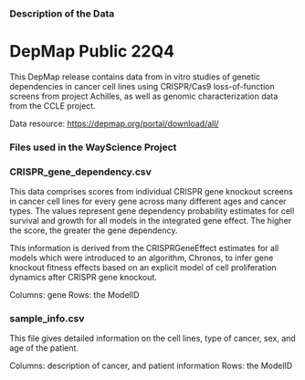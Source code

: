 ### Description of the Data ###

# DepMap Public 22Q4

This DepMap release contains data from in vitro studies of genetic dependencies in cancer cell lines using CRISPR/Cas9 loss-of-function screens from project Achilles, as well as genomic characterization data from the CCLE project.

Data resource:
https://depmap.org/portal/download/all/

### Files used in the WayScience Project ###

### CRISPR_gene_dependency.csv ###

This data comprises scores from individual CRISPR gene knockout screens in cancer cell lines for every gene across many different ages and cancer types. The values represent gene dependency probability estimates for cell survival and growth for all models in the integrated gene effect. The higher the score, the greater the gene dependency. 

This information is derived from the CRISPRGeneEffect estimates for all models which were introduced to an algorithm, Chronos, to infer gene knockout fitness effects based on an explicit model of cell proliferation dynamics after CRISPR gene knockout.

Columns: gene
Rows: the ModelID


### sample_info.csv ###

This file gives detailed information on the cell lines, type of cancer, sex, and age of the patient.

Columns: description of cancer, and patient information
Rows: the ModelID
